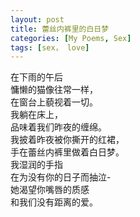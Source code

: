 ```yaml
---
layout: post
title: 蕾丝内裤里的白日梦
categories: [My Poems, Sex]
tags: [sex， love]
---
```


在下雨的午后  
慵懒的猫像往常一样，  
在窗台上藐视着一切。  
我躺在床上，  
品味着我们昨夜的缠绵。  
我披着昨夜被你撕开的红裙，  
手在蕾丝内裤里做着白日梦。  
我湿润的手指  
在为没有你的日子而抽泣-  
她渴望你嘴唇的质感  
和我们没有距离的爱。
